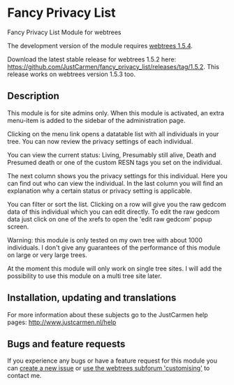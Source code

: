 Fancy Privacy List
==================

Fancy Privacy List Module for webtrees

The development version of the module requires [webtrees 1.5.4](https://github.com/fisharebest/webtrees).

Download the latest stable release for webtrees 1.5.2 here: https://github.com/JustCarmen/fancy_privacy_list/releases/tag/1.5.2. This release works on webtrees version 1.5.3 too.

Description
-----------
This module is for site admins only. When this module is activated, an extra menu-item is added to the sidebar of the administration page.

Clicking on the menu link opens a datatable list with all individuals in your tree. You can now review the privacy settings of each individual.

You can view the current status: Living, Presumably still alive, Death and Presumed death or one of the custom RESN tags you set on the individual.

The next column shows you the privacy settings for this individual. Here you can find out who can view the individual.
In the last column you will find an explanation why a certain status or privacy setting is applicable.

You can filter or sort the list. Clicking on a row will give you the raw gedcom data of this individual which you can edit directly. To edit the raw gedcom data just click on one of the xrefs to open the 'edit raw gedcom' popup screen.

Warning: this module is only tested on my own tree with about 1000 individuals. I don't give any guarantees of the performance of this module on large or very large trees.

At the moment this module will only work on single tree sites. I will add the possibility to use this module on a multi tree site later.

Installation, updating and translations
---------------------------------------
For more information about these subjects go to the JustCarmen help pages: http://www.justcarmen.nl/help

Bugs and feature requests
-------------------------
If you experience any bugs or have a feature request for this module you can [create a new issue](https://github.com/JustCarmen/fancy_privacy_list/issues?state=open) or [use the webtrees subforum 'customising'](http://www.webtrees.net/index.php/en/forum/4-customising) to contact me.
